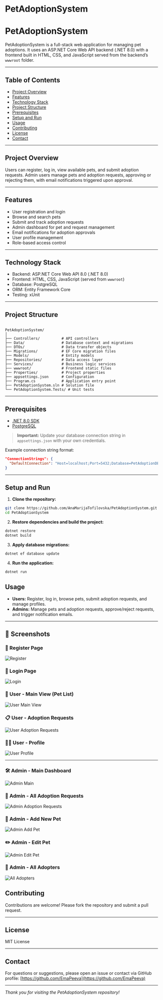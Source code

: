 
# PetAdoptionSystem

# PetAdoptionSystem

PetAdoptionSystem is a full-stack web application for managing pet adoptions. It uses an ASP.NET Core Web API backend (.NET 8.0) with a frontend built in HTML, CSS, and JavaScript served from the backend’s `wwwroot` folder.

---

## Table of Contents

- [Project Overview](#project-overview)  
- [Features](#features)  
- [Technology Stack](#technology-stack)  
- [Project Structure](#project-structure)  
- [Prerequisites](#prerequisites)  
- [Setup and Run](#setup-and-run)  
- [Usage](#usage)  
- [Contributing](#contributing)  
- [License](#license)  
- [Contact](#contact)  

---

## Project Overview

Users can register, log in, view available pets, and submit adoption requests. Admin users manage pets and adoption requests, approving or rejecting them, with email notifications triggered upon approval.

---

## Features

- User registration and login  
- Browse and search pets  
- Submit and track adoption requests  
- Admin dashboard for pet and request management  
- Email notifications for adoption approvals  
- User profile management  
- Role-based access control  

---

## Technology Stack

- Backend: ASP.NET Core Web API 8.0 (.NET 8.0)  
- Frontend: HTML, CSS, JavaScript (served from `wwwroot`)  
- Database: PostgreSQL  
- ORM: Entity Framework Core  
- Testing: xUnit  

---

## Project Structure

```

PetAdoptionSystem/
│
├── Controllers/          # API controllers
├── Data/                 # Database context and migrations
├── DTOs/                 # Data transfer objects
├── Migrations/           # EF Core migration files
├── Models/               # Entity models
├── Repositories/         # Data access layer
├── Services/             # Business logic services
├── wwwroot/              # Frontend static files
├── Properties/           # Project properties
├── appsettings.json      # Configuration
├── Program.cs            # Application entry point
├── PetAdoptionSystem.sln # Solution file
└── PetAdoptionSystem.Tests/ # Unit tests

````

---

## Prerequisites

- [.NET 8.0 SDK](https://dotnet.microsoft.com/en-us/download/dotnet/8.0)  
- [PostgreSQL](https://www.postgresql.org/download/)  

> **Important:** Update your database connection string in `appsettings.json` with your own credentials. 

Example connection string format:

```json
"ConnectionStrings": {
  "DefaultConnection": "Host=localhost;Port=5432;Database=PetAdoptionDB;Username=your_username;Password=your_password"
}
````

---

## Setup and Run

1. **Clone the repository:**

```bash
git clone https://github.com/AnaMarijaTofilovska/PetAdoptionSystem.git
cd PetAdoptionSystem
```

2. **Restore dependencies and build the project:**

```bash
dotnet restore
dotnet build
```

3. **Apply database migrations:**

```bash
dotnet ef database update
```

4. **Run the application:**

```bash
dotnet run
```



## Usage

* **Users:** Register, log in, browse pets, submit adoption requests, and manage profiles.
* **Admins:** Manage pets and adoption requests, approve/reject requests, and trigger notification emails.

---
## 📸 Screenshots

### 🔑 Register Page
![Register](docs/screenshots/register.png)

### 🔐 Login Page
![Login](docs/screenshots/login.png)

### 🐾 User - Main View (Pet List)
![User Main View](docs/screenshots/uses-main-view.png)

### 📋 User - Adoption Requests
![User Adoption Requests](docs/screenshots/users-adopt-requests.png)

### 🙍‍♀️ User - Profile
![User Profile](docs/screenshots/users-profile.png)

---

### 🛠️ Admin - Main Dashboard
![Admin Main](docs/screenshots/admin-main-view.png)

### 📑 Admin - All Adoption Requests
![Admin Adoption Requests](docs/screenshots/admin-alladopt-requests.png)

### 📄 Admin - Add New Pet
![Admin Add Pet](docs/screenshots/admin-addpet.png)

### ✏️ Admin - Edit Pet
![Admin Edit Pet](docs/screenshots/admin-edit-pet.png)

### 👥 Admin - All Adopters
![All Adopters](docs/screenshots/all-adopters-list.png)

## Contributing

Contributions are welcome! Please fork the repository and submit a pull request.

---

## License

 MIT License

---

## Contact

For questions or suggestions, please open an issue or contact via GitHub profile:
[https://github.com/EmaPeeva](https://github.com/EmaPeeva) 

---

*Thank you for visiting the PetAdoptionSystem repository!*

```



